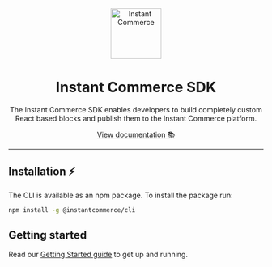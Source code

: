 <div align="center">
  <a aria-label="Instant Commerce logo" href="https://instantcommerce.io/" target="_blank" align="center">
    <img src="https://avatars.githubusercontent.com/u/93975473" alt="Instant Commerce" width="100">
  </a>
  <h1 align="center">Instant Commerce SDK</h1>
</div>

<div align="center">
  <p>
    The Instant Commerce SDK enables developers to build completely custom React based blocks and publish them to the Instant Commerce platform.
  </p>

[View documentation 📚](https://docs.instantcommerce.io/)

</div>

---

## Installation ⚡

The CLI is available as an npm package. To install the package run:

```bash
npm install -g @instantcommerce/cli
```

## Getting started

Read our [Getting Started guide](https://docs.instantcommerce.io/) to get up and running.
